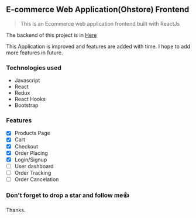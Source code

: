## E-commerce Web Application(Ohstore) Frontend

> This is an Ecommerce web application frontend built with ReactJs

The backend of this project is in [Here](https://github.com/Grandbusta/ohstore-backend)

This Application is improved and features are added with time.
I hope to add more features in future.

### Technologies used

- Javascript
- React
- Redux
- React Hooks
- Bootstrap

### Features

- [x] Products Page
- [x] Cart
- [x] Checkout
- [x] Order Placing
- [x] Login/Signup
- [ ] User dashboard
- [ ] Order Tracking
- [ ] Order Cancelation

### Don't forget to drop a star and follow me:+1:

Thanks.
